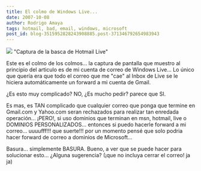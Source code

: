 ```yaml
---
title: El colmo de Windows Live...
date: 2007-10-08
author: Rodrigo Amaya
tags: hotmail, bad, email, windows, microsoft
post_id: blog-3515952828243908885.post-371346792654983943
---
```


[![](http://bp2.blogger.com/_ayvorITawE4/RwqDZVmN2WI/AAAAAAAAAgA/iwEb5OLWWKc/s400/wtf%3F.png)](http://bp2.blogger.com/_ayvorITawE4/RwqDZVmN2WI/AAAAAAAAAgA/iwEb5OLWWKc/s1600-h/wtf%3F.png)
"Captura de la
basca de Hotmail Live"

Este es el colmo de los colmos... la captura de pantalla que muestro al principio del articulo es de mi cuenta de correo de Windows Live... Lo único que quería era que todo el correo que me "cae" al Inbox de Live se le hiciera automáticamente un forward a mi cuenta de Gmail.

¿Es esto muy complicado? NO, ¿Es mucho pedir? parece que SI.

Es mas, es TAN complicado que cualquier correo que ponga que termine en Gmail.com y Yahoo.com seran rechazados para realizar tan enredada operación... ¡PERO!, si uso dominios que terminan en msn, hotmail, live o DOMINIOS PERSONALIZADOS... entonces si puedo hacerle forward a mi correo... uuuufff!!! que suerte!!! por un momento pensé que solo podria hacer forward de correo a dominios de Microsoft...

Basura... simplemente BASURA. Bueno, a ver que se puede hacer para solucionar esto... ¿Alguna sugerencia? (¡que no incluya cerrar el correo! ja ja)